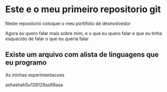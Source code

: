 # Este e o meu primeiro repositorio git

Neste repositorio coloquei o meu portifolio de desnvolvedor

Agora eu quero falar mais sobre mim, e o que eu quero falar e que
eu tinha esquecido de falar o que eu queria falar

## Existe um arquivo com alista de linguagens que eu programo

As minhas experimentacoes

ashashahSu128129as98asa